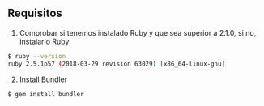 ## Requisitos

1. Comprobar si tenemos instalado Ruby y que sea superior a 2.1.0, si no, instalarlo [Ruby]

```bash
$ ruby --version
ruby 2.5.1p57 (2018-03-29 revision 63029) [x86_64-linux-gnu]
```



2. Install Bundler

`$ gem install bundler`


[Ruby]: https://www.ruby-lang.org/en/downloads/